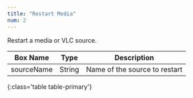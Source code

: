 ```yaml
---
title: "Restart Media"
num: 2
---
```

Restart a media or VLC source.


| Box Name | Type | Description | 
|-------|--------|--------
|sourceName	|String	|Name of the source to restart |
{:class='table table-primary'}
